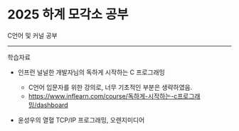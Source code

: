 # 2025 하계 모각소 공부
C언어 및 커널 공부

--- 
학습자료

- 인프런 널널한 개발자님의 독하게 시작하는 C 프로그래밍
  - C언어 입문자를 위한 강의로, 너무 기초적인 부분은 생략하였음.
  - https://www.inflearn.com/course/독하게-시작하는-c프로그래밍/dashboard


- 윤성우의 열혈 TCP/IP 프로그래밍, 오렌지미디어


